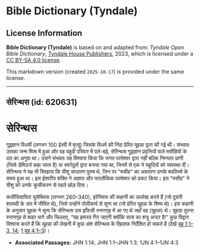 # Bible Dictionary (Tyndale)

## License Information

**Bible Dictionary (Tyndale)** is based on and adapted from: _Tyndale Open Bible Dictionary_, [Tyndale House Publishers](https://tyndaleopenresources.com/), 2023, which is licensed under a [CC BY-SA 4.0 license](https://creativecommons.org/licenses/by-sa/4.0/legalcode.en).

This markdown version (created `2025-10-17`) is provided under the same license.



--------------------------------

## सेरिन्थस (id: 620631)

सेरिन्थस
========

गूढ़्ज्ञान विधर्मी (लगभग 100 ईस्वी में मृत्यु) जिसके विधर्म की निंदा प्रेरित यूहन्ना द्वारा की गई थी। संभवतः उसका जन्म मिस्र में हुआ और वह यहूदी परिवार में पले\-बढ़े, सेरिन्थस गूढ़्ज्ञान प्रवृत्तियों वाले मसीहियों के दल का अगुवा था। उसने संभवतः यह विश्वास किया कि जगत परमेश्वर द्वारा नहीं बल्कि निम्नतर प्राणी (जिसे डेमिउर्ज कहा जाता है) या स्वर्गदूतों द्वारा बनाया गया था, जिनमें से एक ने यहूदियों को व्यवस्था दी। सेरिन्थस ने यह भी सिखाया कि यीशु साधारण पुरुष थे, जिन पर "मसीह" का अवतरण उनके बपतिस्मे के समय हुआ था। इस ईश्वरीय शक्ति ने अज्ञात और पारलौकिक परमेश्वर को प्रकट किया। इस "मसीह" ने यीशु को उनके क्रूसीकरण से पहले छोड़ दिया।

कलीसियापिता यूसेबियस (लगभग 260–340\), इरेनियस की कहानी का उल्लेख करते हैं (जो दूसरी शताब्दी के अंत में जीवित थे), जिसे उन्होंने पोलीकार्प से सुना था (जो प्रेरित यूहन्ना के शिष्य थे)। इस कहानी के अनुसार यूहन्ना ने सुना कि सेरिन्थस उस इफिसी स्नानगृह में आ गए थे जहाँ वह (यूहन्ना) थे। यूहन्ना तुरन्त स्नानगृह से बाहर भागे और चिल्लाए, “यह इमारत गिर जाएगी क्योंकि सत्य का शत्रु अन्दर है!” कुछ विद्वान विश्वास करते हैं कि यूहन्ना की लेखनी में कुछ अंश सेरिन्थस के खिलाफ निर्देशित हो सकते हैं (देखें [यूह 1:1–3, 14](https://ref.ly/John1:1-John1:3,John1:14); [1 यूह 4:1–3](https://ref.ly/1John4:1-1John4:3))।

* **Associated Passages:** JHN 1:14; JHN 1:1–JHN 1:3; 1JN 4:1–1JN 4:3


